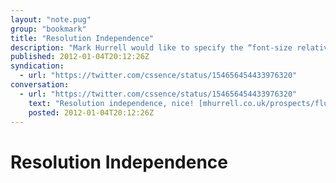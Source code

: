 ```yaml
---
layout: "note.pug"
group: "bookmark"
title: "Resolution Independence"
description: "Mark Hurrell would like to specify the “font-size relatively”."
published: 2012-01-04T20:12:26Z
syndication:
  - url: "https://twitter.com/cssence/status/154656454433976320"
conversation:
  - url: "https://twitter.com/cssence/status/154656454433976320"
    text: "Resolution independence, nice! [mhurrell.co.uk/prospects/fluid-grids-and-orientation/](http://mhurrell.co.uk/prospects/fluid-grids-and-orientation/)"
    posted: 2012-01-04T20:12:26Z
---
```


# Resolution Independence
